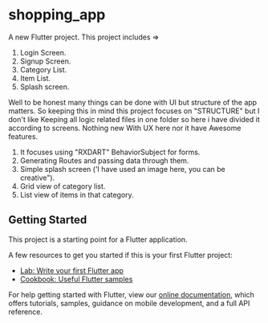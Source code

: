 # shopping_app

A new Flutter project.
This project includes =>
  1. Login Screen.
  2. Signup Screen.
  3. Category List.
  4. Item List.
  5. Splash screen.
  
Well to be honest many things can be done with UI but structure of the app matters. So keeping this in mind this project focuses on "STRUCTURE" but I don't like Keeping all logic related files in one folder so here i have divided it according to screens. Nothing new With UX here nor it have Awesome features.

1. It focuses using "RXDART" BehaviorSubject for forms.
2. Generating Routes and passing data through them.
3. Simple splash screen ('I have used an image here, you can be creative").
4. Grid view of category list.
5. List view of items in that category.

## Getting Started

This project is a starting point for a Flutter application.

A few resources to get you started if this is your first Flutter project:

- [Lab: Write your first Flutter app](https://flutter.dev/docs/get-started/codelab)
- [Cookbook: Useful Flutter samples](https://flutter.dev/docs/cookbook)

For help getting started with Flutter, view our
[online documentation](https://flutter.dev/docs), which offers tutorials,
samples, guidance on mobile development, and a full API reference.
